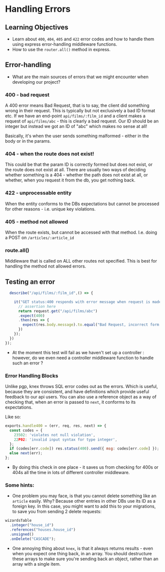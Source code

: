 # Handling Errors

## Learning Objectives

- Learn about `400`, `404`, `405` and `422` error codes and how to handle them using express error-handling middleware functions.
- How to use the `router.all()` method in express.

## Error-handling

- What are the main sources of errors that we might encounter when developing our project?

### 400 - bad request

A 400 error means Bad Request, that is to say, the client did something wrong in their request. This is typically but not exclusively a bad ID format etc. If we have an end-point `api/films/:film_id` and a client makes a request of `api/films/abc` - this is clearly a bad request. Our ID should be an integer but instead we got an ID of "abc" which makes no sense at all!

Basically, it's when the user sends something malformed - either in the body or in the params.

### 404 - when the route does not exist!

This could be that the param ID is correctly formed but does not exist, or the route does not exist at all. There are usually two ways of deciding whether something is a 404 - whether the path does not exist at all, or whether, when you request it from the db, you get nothing back.

### 422 - unprocessable entity

When the entity conforms to the DBs expectations but cannot be processed for other reasons - i.e. unique key violations.

### 405 - method not allowed

When the route exists, but cannot be accessed with that method. I.e. doing a POST on `/articles/:article_id`

### route.all()

Middleware that is called on ALL other routes not specified. This is best for handling the method not allowed errors.

## Testing an error

```js
  describe("/api/films/:film_id",() => {

    it("GET status:400 responds with error message when request is made with a bad ID",() => {
      // assertion here
      return request.get("/api/films/abc")
      .expect(400)
      .then(res => {
        expect(res.body.message).to.equal("Bad Request, incorrect form for film_id!")
      })
    });
  })
});

```

- At the moment this test will fail as we haven't set up a controller : however, do we even need a controller middleware function to handle such an error ?

### Error Handling Blocks

Unlike pgp, knex throws SQL error codes out as the errors. Which is useful, because they are consistent, and have definitions which provide useful feedback to our api users. You can also use a reference object as a way of checking that, when an error is passed to `next`, it conforms to its expectations.

Like so:

```js
exports.handle400 = (err, req, res, next) => {
  const codes = {
    23502: 'violates not null violation',
    22P02: 'invalid input syntax for type integer',
  };
  if (codes[err.code]) res.status(400).send({ msg: codes[err.code] });
  else next(err);
};
```

- By doing this check in one place - it saves us from checking for 400s or 404s all the time in lots of different controller middleware.

### Some hints:

- One problem you may face, is that you cannot delete something like an `article` easily. Why? Because other entries in other DBs use its ID as a foreign key. In this case, you might want to add this to your migrations, to save you from sending 2 delete requests:

```js
wizardsTable
  .integer("house_id")
  .references("houses.house_id")
  .unsigned()
  .onDelete("CASCADE");
```

- One annoying thing about `knex`, is that it always returns results - even when you expect one thing back, in an array. You should destructure these arrays to make sure you're sending back an object, rather than an array with a single item.
